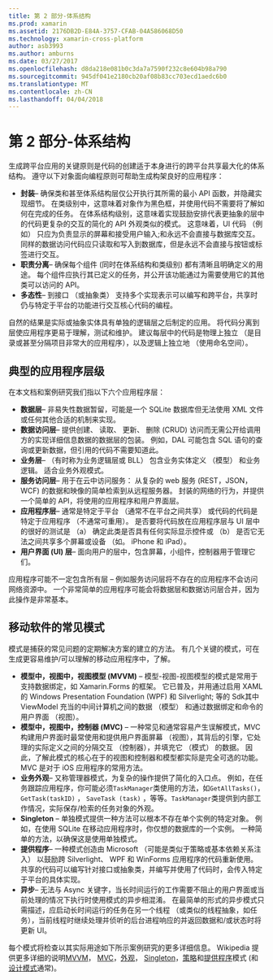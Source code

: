 ```yaml
---
title: 第 2 部分-体系结构
ms.prod: xamarin
ms.assetid: 2176DB2D-E84A-3757-CFAB-04A586068D50
ms.technology: xamarin-cross-platform
author: asb3993
ms.author: amburns
ms.date: 03/27/2017
ms.openlocfilehash: d8da218e081b0c3da7a7590f232c8e604b98a790
ms.sourcegitcommit: 945df041e2180cb20af08b83cc703ecd1aedc6b0
ms.translationtype: MT
ms.contentlocale: zh-CN
ms.lasthandoff: 04/04/2018
---
```

# <a name="part-2---architecture"></a>第 2 部分-体系结构

生成跨平台应用的关键原则是代码的创建适于本身进行的跨平台共享最大化的体系结构。 遵守以下对象面向编程原则可帮助生成构架良好的应用程序：

-   **封装**– 确保类和甚至体系结构层仅公开执行其所需的最小 API 函数，并隐藏实现细节。 在类级别中，这意味着对象作为黑色框，并使用代码不需要将了解如何在完成的任务。 在体系结构级别，这意味着实现鼓励安排代表更抽象的层中的代码更复杂的交互的简化的 API 外观类似的模式。 这意味着，UI 代码 （例如） 只应为负责显示的屏幕和接受用户输入;和永远不会直接与数据库交互。 同样的数据访问代码应只读取和写入到数据库，但是永远不会直接与按钮或标签进行交互。
-   **职责分离**– 确保每个组件 (同时在体系结构和类级别) 都有清晰且明确定义的用途。 每个组件应执行其已定义的任务，并公开该功能通过为需要使用它的其他类可以访问的 API。
-   **多态性**– 到接口 （或抽象类） 支持多个实现表示可以编写和跨平台，共享时仍与特定于平台的功能进行交互核心代码的编程。


自然的结果是实际或抽象实体具有单独的逻辑层之后制定的应用。 将代码分离到层使应用程序更易于理解，测试和维护。 建议每层中的代码是物理上独立 （是目录或甚至分隔项目非常大的应用程序），以及逻辑上独立地 （使用命名空间）。

 <a name="Typical_Application_Layers" />


## <a name="typical-application-layers"></a>典型的应用程序层级

在本文档和案例研究我们指以下六个应用程序层：

-   **数据层**– 非易失性数据暂留，可能是一个 SQLite 数据库但无法使用 XML 文件或任何其他合适的机制来实现。
-   **数据访问层**– 提供创建、 读取、 更新、 删除 (CRUD) 访问而无需公开给调用方的实现详细信息数据的数据层的包装。 例如，DAL 可能包含 SQL 语句的查询或更新数据，但引用的代码不需要知道此。
-   **业务层**– （有时称为业务逻辑层或 BLL） 包含业务实体定义 （模型） 和业务逻辑。 适合业务外观模式。
-   **服务访问层**– 用于在云中访问服务： 从复杂的 web 服务 (REST，JSON，WCF) 的数据和映像的简单检索到从远程服务器。 封装的网络的行为，并提供一个简单的 API，将使用的应用程序和用户界面层。
-   **应用程序层**– 通常是特定于平台 （通常不在平台之间共享） 或代码的代码是特定于应用程序 （不通常可重用）。 是否要将代码放在应用程序层与 UI 层中的很好的测试是 （a） 确定此类是否具有任何实际显示控件或 （b） 是否它无法之间共享多个屏幕或设备 （如。 iPhone 和 iPad）。
-   **用户界面 (UI) 层**– 面向用户的层中，包含屏幕，小组件，控制器用于管理它们。


应用程序可能不一定包含所有层 – 例如服务访问层将不存在的应用程序不会访问网络资源中。 一个非常简单的应用程序可能会将数据层和数据访问层合并，因为此操作是非常基本。

 <a name="Common_Mobile_Software_Patterns" />


## <a name="common-mobile-software-patterns"></a>移动软件的常见模式

模式是捕获的常见问题的定期解决方案的建立的方法。 有几个关键的模式，可在生成更容易维护/可以理解的移动应用程序中，了解。

-   **模型中，视图中，视图模型 (MVVM)** – 模型-视图-视图模型的模式是常用于支持数据绑定，如 Xamarin.Forms 的框架。 它已普及，并用通过启用 XAML 的 Windows Presentation Foundation (WPF) 和 Silverlight; 等的 Sdk其中 ViewModel 充当的中间计算机之间的数据 （模型） 和通过数据绑定和命令的用户界面 （视图）。
-   **模型中，视图中，控制器 (MVC)** – 一种常见和通常容易产生误解模式，MVC 构建用户界面时最常使用和提供用户界面屏幕 （视图），其背后的引擎，它处理的实际定义之间的分隔交互 （控制器），并填充它 （模式） 的数据。 因此，了解此模式的核心在于的视图和控制器和模型都实际是完全可选的功能。 MVC 是对于 iOS 应用程序的常用方法。
-   **业务外观**– 又称管理器模式，为复杂的操作提供了简化的入口点。 例如，在任务跟踪应用程序，你可能必须`TaskManager`类使用的方法，如`GetAllTasks()`， `GetTask(taskID)` ， `SaveTask (task)` ，等等。`TaskManager`类提供到内部工作情况，实际保存/检索的任务对象的外观。
-   **Singleton** – 单独模式提供一种方法可以根本不存在单个实例的特定对象。 例如，在使用 SQLite 在移动应用程序时，你仅想的数据库的一个实例。 一种简单的方法，以确保这是使用单独模式。
-   **提供程序**– 一种模式创造由 Microsoft （可能是类似于策略或基本依赖关系注入） 以鼓励跨 Silverlight、 WPF 和 WinForms 应用程序的代码重新使用。 共享的代码可以编写针对接口或抽象类，并编写并使用了代码时，会传入特定于平台的具体实现。
-   **异步**– 无法与 Async 关键字，当长时间运行的工作需要不阻止的用户界面或当前处理的情况下执行时使用模式的异步相混淆。 在最简单的形式的异步模式只需描述，应启动长时间运行的任务在另一个线程 （或类似的线程抽象，如任务），当前线程时继续处理并侦听的后台进程响应的并返回数据和/或状态时将更新 UI。


每个模式将检查以其实际用途如下所示案例研究的更多详细信息。 Wikipedia 提供更多详细的说明[MVVM](https://en.wikipedia.org/wiki/Model–view–viewmodel)， [MVC](https://en.wikipedia.org/wiki/Model–view–controller)，[外观](http://en.wikipedia.org/wiki/Facade_pattern)， [Singleton](http://en.wikipedia.org/wiki/Singleton_pattern)，[策略](http://en.wikipedia.org/wiki/Strategy_pattern)和[提供程序](http://en.wikipedia.org/wiki/Provider_model)模式 (和[设计模式](http://en.wikipedia.org/wiki/Design_Patterns)通常)。
